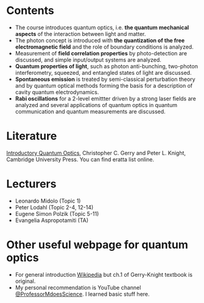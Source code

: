 
# __Contents__
- The course introduces quantum optics, i.e. **the quantum mechanical aspects** of the interaction between light and matter.
- The photon concept is introduced with **the quantization of the free electromagnetic field** and the role of boundary conditions is analyzed.
- Measurement of **field correlation properties** by photo-detection are discussed, and simple input/output systems are analyzed.
- **Quantum properties of light**, such as photon anti-bunching, two-photon interferometry, squeezed, and entangled states of light are discussed.
- **Spontaneous emission** is treated by semi-classical perturbation theory and by quantum optical methods forming the basis for a description of cavity quantum electrodynamics.
- **Rabi oscillations** for a 2-level emittter driven by a strong laser fields are analyzed and several applications of quantum optics in quantum communication and quantum measurements are discussed.

# __Literature__
[Introductory Quantum Optics](https://doi.org/10.1017/CBO9780511791239), 
Christopher C. Gerry and Peter L. Knight, Cambridge University Press. 
You can find eratta list online.

# __Lecturers__
- Leonardo Midolo (Topic 1)
- Peter Lodahl (Topic 2-4, 12-14) 
- Eugene Simon Polzik (Topic 5-11)
- Evangelia Aspropotamiti (TA)

# __Other useful webpage for quantum optics__
- For general introduction [Wikipedia](https://en.wikipedia.org/wiki/Quantum_optics) but ch.1 of Gerry-Knight textbook is original.
- My personal recommendation is YouTube channel [@ProfessorMdoesScience](https://www.youtube.com/@ProfessorMdoesScience). I learned basic stuff here.
